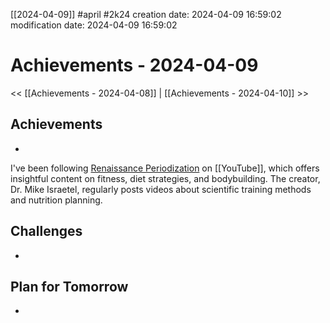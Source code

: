 [[2024-04-09]]   #april #2k24
creation date: 2024-04-09 16:59:02
modification date: 2024-04-09 16:59:02
# Achievements - 2024-04-09

<< [[Achievements - 2024-04-08]] | [[Achievements - 2024-04-10]] >>
## Achievements
- 

I've been following [Renaissance Periodization](https://www.youtube.com/@RenaissancePeriodization) on [[YouTube]], which offers insightful content on fitness, diet strategies, and bodybuilding. The creator, Dr. Mike Israetel, regularly posts videos about scientific training methods and nutrition planning.
## Challenges
- 

## Plan for Tomorrow
- 




